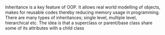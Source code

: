 Inheritance is a key feature of OOP. It allows real world modelling of objects, makes for reusable codes thereby reducing memory usage in programming. There are many types of inheritances; single level, multiple level, hierarchical etc. The idea is that a superclass or parent/base class share some of its attributes with a  child class
